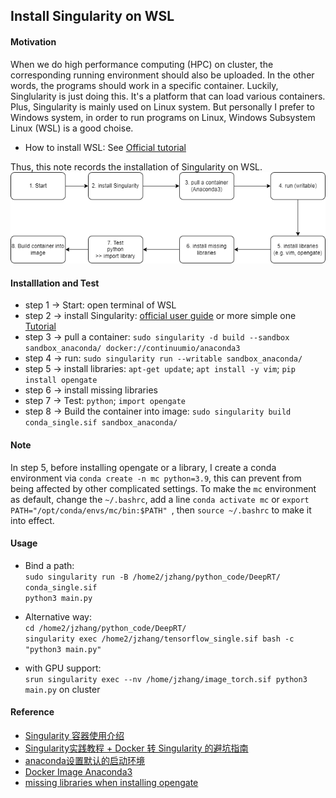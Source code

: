 ## Install Singularity on WSL


#### Motivation
When we do high performance computing (HPC) on cluster, the corresponding running environment should also be uploaded. In the other words, the programs should work in a specific container.
Luckily, Singlularity is just doing this. It's a platform that can load various containers. 
Plus, Singularity is mainly used on Linux system. But personally I prefer to Windows system, in order to run programs on Linux, Windows Subsystem Linux (WSL) is a good choise.

* How to install WSL: See [Official tutorial](https://learn.microsoft.com/en-us/windows/wsl/install#Overview) 

Thus, this note records the installation of Singularity on WSL.
![flowchart](https://github.com/jizhang02/Figure-Factory/blob/becd08a8af7027a7f77a6cbcce654f6f810972f3/Fig_CS/Figure-Factory-install%20singularity.drawio.png)
#### Installlation and Test
* step 1 -> Start: open terminal of WSL
* step 2 -> install Singularity: [official user guide](https://docs.sylabs.io/guides/latest/user-guide/quick_start.html) or more simple one [Tutorial](https://singularity-tutorial.github.io/01-installation/)
* step 3 -> pull a container: `sudo singularity -d build --sandbox sandbox_anaconda/ docker://continuumio/anaconda3`  
* step 4 -> run: `sudo singularity run --writable sandbox_anaconda/`
* step 5 -> install libraries: `apt-get update`; `apt install -y vim`; `pip install opengate`
* step 6 -> install missing libraries
* step 7 -> Test: `python`; `import opengate`
* step 8 -> Build the container into image: `sudo singularity build conda_single.sif sandbox_anaconda/`

#### Note
In step 5, before installing opengate or a library, I create a conda environment via `conda create -n mc python=3.9`, this can prevent from being affected by other complicated settings. To make the `mc` environment as default, change the `~/.bashrc`, add a line `conda activate mc` or `export PATH="/opt/conda/envs/mc/bin:$PATH" `, then `source ~/.bashrc` to make it into effect.
#### Usage
* Bind a path:    
`sudo singularity run -B /home2/jzhang/python_code/DeepRT/ conda_single.sif`     
`python3 main.py`

* Alternative way:    
`cd /home2/jzhang/python_code/DeepRT/`    
`singularity exec /home2/jzhang/tensorflow_single.sif bash -c "python3 main.py"`

* with GPU support:    
`srun singularity exec --nv /home/jzhang/image_torch.sif python3 main.py` on cluster

#### Reference
  * [Singularity 容器使用介绍](https://www.xiexianbin.cn/hpc/singularity/index.html)
  * [Singularity实践教程 + Docker 转 Singularity 的避坑指南](https://blog.csdn.net/Tanqy1997/article/details/125304273)
  * [anaconda设置默认的启动环境](https://blog.csdn.net/weixin_40548136/article/details/106331324)
  * [Docker Image Anaconda3](https://hub.docker.com/r/continuumio/anaconda3)
  * [missing libraries when installing opengate](https://stackoverflow.com/questions/55313610/importerror-libgl-so-1-cannot-open-shared-object-file-no-such-file-or-directo)
